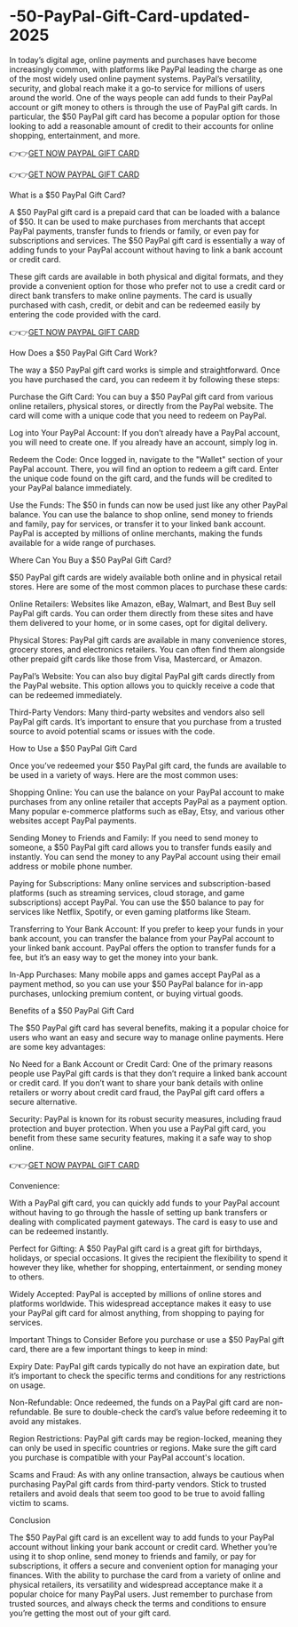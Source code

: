 # -50-PayPal-Gift-Card-updated-2025

In today’s digital age, online payments and purchases have become increasingly common, with platforms like PayPal leading the charge as one of the most widely used online payment systems. PayPal’s versatility, security, and global reach make it a go-to service for millions of users around the world. One of the ways people can add funds to their PayPal account or gift money to others is through the use of PayPal gift cards. In particular, the $50 PayPal gift card has become a popular option for those looking to add a reasonable amount of credit to their accounts for online shopping, entertainment, and more.

👉👉[GET NOW PAYPAL GIFT CARD](https://card.giftmartusa.com/)

👉👉[GET NOW PAYPAL GIFT CARD](https://card.giftmartusa.com/)

What is a $50 PayPal Gift Card?

A $50 PayPal gift card is a prepaid card that can be loaded with a balance of $50. It can be used to make purchases from merchants that accept PayPal payments, transfer funds to friends or family, or even pay for subscriptions and services. The $50 PayPal gift card is essentially a way of adding funds to your PayPal account without having to link a bank account or credit card.

These gift cards are available in both physical and digital formats, and they provide a convenient option for those who prefer not to use a credit card or direct bank transfers to make online payments. The card is usually purchased with cash, credit, or debit and can be redeemed easily by entering the code provided with the card.

👉👉[GET NOW PAYPAL GIFT CARD](https://card.giftmartusa.com/)

How Does a $50 PayPal Gift Card Work?

The way a $50 PayPal gift card works is simple and straightforward. Once you have purchased the card, you can redeem it by following these steps:

Purchase the Gift Card: You can buy a $50 PayPal gift card from various online retailers, physical stores, or directly from the PayPal website. The card will come with a unique code that you need to redeem on PayPal.

Log into Your PayPal Account: If you don’t already have a PayPal account, you will need to create one. If you already have an account, simply log in.

Redeem the Code: Once logged in, navigate to the "Wallet" section of your PayPal account. There, you will find an option to redeem a gift card. Enter the unique code found on the gift card, and the funds will be credited to your PayPal balance immediately.

Use the Funds: The $50 in funds can now be used just like any other PayPal balance. You can use the balance to shop online, send money to friends and family, pay for services, or transfer it to your linked bank account. PayPal is accepted by millions of online merchants, making the funds available for a wide range of purchases.

Where Can You Buy a $50 PayPal Gift Card?

$50 PayPal gift cards are widely available both online and in physical retail stores. Here are some of the most common places to purchase these cards:

Online Retailers: Websites like Amazon, eBay, Walmart, and Best Buy sell PayPal gift cards. You can order them directly from these sites and have them delivered to your home, or in some cases, opt for digital delivery.

Physical Stores: PayPal gift cards are available in many convenience stores, grocery stores, and electronics retailers. You can often find them alongside other prepaid gift cards like those from Visa, Mastercard, or Amazon.

PayPal’s Website: You can also buy digital PayPal gift cards directly from the PayPal website. This option allows you to quickly receive a code that can be redeemed immediately.

Third-Party Vendors: Many third-party websites and vendors also sell PayPal gift cards. It’s important to ensure that you purchase from a trusted source to avoid potential scams or issues with the code.

How to Use a $50 PayPal Gift Card

Once you’ve redeemed your $50 PayPal gift card, the funds are available to be used in a variety of ways. Here are the most common uses:

Shopping Online: You can use the balance on your PayPal account to make purchases from any online retailer that accepts PayPal as a payment option. Many popular e-commerce platforms such as eBay, Etsy, and various other websites accept PayPal payments.

Sending Money to Friends and Family: If you need to send money to someone, a $50 PayPal gift card allows you to transfer funds easily and instantly. You can send the money to any PayPal account using their email address or mobile phone number.

Paying for Subscriptions: Many online services and subscription-based platforms (such as streaming services, cloud storage, and game subscriptions) accept PayPal. You can use the $50 balance to pay for services like Netflix, Spotify, or even gaming platforms like Steam.

Transferring to Your Bank Account: If you prefer to keep your funds in your bank account, you can transfer the balance from your PayPal account to your linked bank account. PayPal offers the option to transfer funds for a fee, but it’s an easy way to get the money into your bank.

In-App Purchases: Many mobile apps and games accept PayPal as a payment method, so you can use your $50 PayPal balance for in-app purchases, unlocking premium content, or buying virtual goods.

Benefits of a $50 PayPal Gift Card

The $50 PayPal gift card has several benefits, making it a popular choice for users who want an easy and secure way to manage online payments. Here are some key advantages:

No Need for a Bank Account or Credit Card: One of the primary reasons people use PayPal gift cards is that they don’t require a linked bank account or credit card. If you don’t want to share your bank details with online retailers or worry about credit card fraud, the PayPal gift card offers a secure alternative.

Security: PayPal is known for its robust security measures, including fraud protection and buyer protection. When you use a PayPal gift card, you benefit from these same security features, making it a safe way to shop online.

👉👉[GET NOW PAYPAL GIFT CARD](https://card.giftmartusa.com/)

Convenience:

With a PayPal gift card, you can quickly add funds to your PayPal account without having to go through the hassle of setting up bank transfers or dealing with complicated payment gateways. The card is easy to use and can be redeemed instantly.

Perfect for Gifting: A $50 PayPal gift card is a great gift for birthdays, holidays, or special occasions. It gives the recipient the flexibility to spend it however they like, whether for shopping, entertainment, or sending money to others.

Widely Accepted: PayPal is accepted by millions of online stores and platforms worldwide. This widespread acceptance makes it easy to use your PayPal gift card for almost anything, from shopping to paying for services.

Important Things to Consider
Before you purchase or use a $50 PayPal gift card, there are a few important things to keep in mind:

Expiry Date: PayPal gift cards typically do not have an expiration date, but it’s important to check the specific terms and conditions for any restrictions on usage.

Non-Refundable: Once redeemed, the funds on a PayPal gift card are non-refundable. Be sure to double-check the card’s value before redeeming it to avoid any mistakes.

Region Restrictions: PayPal gift cards may be region-locked, meaning they can only be used in specific countries or regions. Make sure the gift card you purchase is compatible with your PayPal account's location.

Scams and Fraud: As with any online transaction, always be cautious when purchasing PayPal gift cards from third-party vendors. Stick to trusted retailers and avoid deals that seem too good to be true to avoid falling victim to scams.

Conclusion

The $50 PayPal gift card is an excellent way to add funds to your PayPal account without linking your bank account or credit card. Whether you’re using it to shop online, send money to friends and family, or pay for subscriptions, it offers a secure and convenient option for managing your finances. With the ability to purchase the card from a variety of online and physical retailers, its versatility and widespread acceptance make it a popular choice for many PayPal users. Just remember to purchase from trusted sources, and always check the terms and conditions to ensure you’re getting the most out of your gift card.
